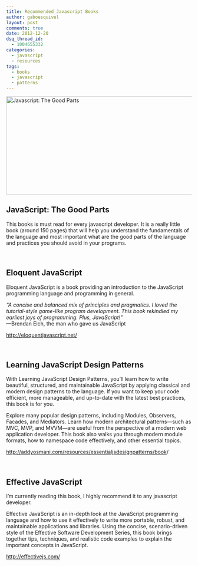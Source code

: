 ```yaml
---
title: Recommended Javascript Books
author: gaboesquivel
layout: post
comments: true
date: 2012-12-20
dsq_thread_id:
  - 1004655332
categories:
  - javascript
  - resources
tags:
  - books
  - javascript
  - patterns
---
```

<img class="size-full wp-image-174 aligncenter" style="border: 0px;" alt="Javascript: The Good Parts" src="/images/2012/12/JavaScript-The-Good-Parts-large.jpg" width="573" height="266" />

## JavaScript: The Good Parts

This books is must read for every javascript developer. It is a really little book (around 150 pages) that will help you understand the fundamentals of the language and most important what are the good parts of the language and practices you should avoid in your programs.

&nbsp;

## Eloquent JavaScript

Eloquent JavaScript is a book providing an introduction to the JavaScript programming language and programming in general.

*&#8220;A concise and balanced mix of principles and pragmatics. I loved the tutorial-style game-like program development. This book rekindled my earliest joys of programming. Plus, JavaScript!&#8221;*  
—Brendan Eich, the man who gave us JavaScript

<a title="Eloquent Javascript" href="http://eloquentjavascript.net/" target="_blank">http://eloquentjavascript.net/</a>

&nbsp;  
<!--more-->

## Learning JavaScript Design Patterns

With Learning JavaScript Design Patterns, you’ll learn how to write beautiful, structured, and maintainable JavaScript by applying classical and modern design patterns to the language. If you want to keep your code efficient, more manageable, and up-to-date with the latest best practices, this book is for you.

Explore many popular design patterns, including Modules, Observers, Facades, and Mediators. Learn how modern architectural patterns—such as MVC, MVP, and MVVM—are useful from the perspective of a modern web application developer. This book also walks you through modern module formats, how to namespace code effectively, and other essential topics.

<a title="Learning JavaScript Design Patterns" href="http://addyosmani.com/resources/essentialjsdesignpatterns/book" target="_blank">http://addyosmani.com/resources/essentialjsdesignpatterns/book</a>/

&nbsp;

## Effective JavaScript

I&#8217;m currently reading this book, I highly recommend it to any javascript developer.

Effective JavaScript is an in-depth look at the JavaScript programming language and how to use it effectively to write more portable, robust, and maintainable applications and libraries. Using the concise, scenario-driven style of the Effective Software Development Series, this book brings together tips, techniques, and realistic code examples to explain the important concepts in JavaScript.

<a title="Effective Javascript" href="http://effectivejs.com/" target="_blank">http://effectivejs.com/</a>
